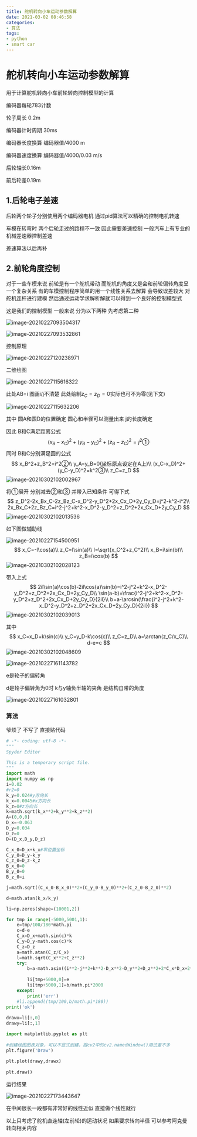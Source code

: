 ```yaml
---
title: 舵机转向小车运动参数解算
date: 2021-03-02 08:46:58
categories:
- 算法
tags:
- python
- smart car
---
```


# 舵机转向小车运动参数解算

用于计算舵机转向小车前轮转向控制模型的计算



<!-- more -->

编码器每轮783计数

轮子周长 0.2m

编码器计时周期 30ms

编码器长度换算 编码器值/4000 m

编码器速度换算 编码器值/4000/0.03 m/s

后轮轴长0.16m

前后轮差0.19m

## 1.后轮电子差速

后轮两个轮子分别使用两个编码器电机 通过pid算法可以精确的控制电机转速

车模在转弯时 两个后轮走过的路程不一致 因此需要差速控制 一般汽车上有专业的机械差速器控制差速

差速算法以后再补

## 2.前轮角度控制

对于一些车模来说 前轮是有一个舵机带动 而舵机的角度又是会和前轮偏转角度呈一个复杂关系 有的车模控制程序简单的用一个线性关系去解算 会导致误差较大 对舵机连杆进行建模 然后通过运动学求解析解就可以得到一个良好的控制模型式

这是我们的控制模型 一般来说 分为以下两种 先考虑第二种

![image-20210227093504317](http://d0.ananas.chaoxing.com/download/1433ad6e027981c77bb54ed7bdb1fcbe?at_=1614414122691&ak_=85d8a546e7ddd3528acc8ddebab75b83&ad_=9334d238783cac7e4a979d829ebedf59&fn=image-20210227093504317)

![image-20210227093532861](http://d0.ananas.chaoxing.com/download/aa8f40b2d18574543c2d6a67bca6f5a1?at_=1614414125600&ak_=9334b951279ac9088d5cf88f23496432&ad_=6167bf354b84673d8051664fcad0688f&fn=image-20210227093532861)

控制原理

![image-20210227120238971](http://d0.ananas.chaoxing.com/download/1449e2a1300b2336757332e98fe24fbf?at_=1614414126578&ak_=9d0b9e0fc04227038bd65cde84b54909&ad_=bd5960d20b3ef3b9408829167399d1be&fn=image-20210227120238971)

二维绘图

![image-20210227115616322](http://d0.ananas.chaoxing.com/download/f8d94c14c5d1242ce8d704667d2618be?at_=1614414127974&ak_=98f98a1f3050e3168826499d7b4cbabb&ad_=72c51866283cdf90226ad55ed68958c4&fn=image-20210227115616322)

此处AB=i 图画i/j不清楚 此处绘制$z_C=z_D=0$实际也可不为零(见下文)

![image-20210227115632206](http://d0.ananas.chaoxing.com/download/ba0b7932deeed101d4cdb84bae046dbc?at_=1614414128463&ak_=f5e2e03379e9a1fd3d3fae80c3b82fa5&ad_=3eddc0b3d2a5e32145c2103372299c58&fn=image-20210227115632206)

其中 圆A和圆D的位置确定 圆心和半径可以测量出来 j的长度确定

因此 B和C满足距离公式
$$
(x_B-x_C)^2+(y_B-y_C)^2+(z_B-z_C)^2=j^2①
$$
同时 B和C分别满足圆的公式
$$
x_B^2+z_B^2=i^2②\\
y_A=y_B=0(坐标原点设定在A上)\\
(x_C-x_D)^2+(y_C-y_D)^2=k^2③\\
z_C=z_D
$$
![image-20210302102002967](http://d0.ananas.chaoxing.com/download/124c10958270797337676919db08829e?at_=1614651662781&ak_=8e66d8ea59999b1a7c47ca0007f5c85c&ad_=69a55403f9f2126cb024db2c1e452dfe&fn=image-20210302102002967)

将①展开 分别减去②和③ 并带入已知条件 可得下式
$$
z_D^2-2x_Bx_C-2z_Bz_C-x_D^2-y_D^2+2x_Cx_D+2y_Cy_D=j^2-k^2-i^2\\
2x_Bx_C+2z_Bz_C=i^2-j^2+k^2-x_D^2-y_D^2+z_D^2+2x_Cx_D+2y_Cy_D
$$
![image-20210302102013536](http://d0.ananas.chaoxing.com/download/e585ddb0f31dc75854d04fd90ded0334?at_=1614651663975&ak_=10f31af1563877056af5ce5bb6ab3e5c&ad_=d7aed3a2b3be8944b5496e1d82269007&fn=image-20210302102013536)

如下图做辅助线

![image-20210227154500951](http://d0.ananas.chaoxing.com/download/d9c1094e0d0131ef381d1eb888536848?at_=1614414129211&ak_=06ef6e12926973b907708e15e606a2f1&ad_=08d3fada8b29c7ddb6bc1a9b83426390&fn=image-20210227154500951)
$$
x_C=-l\cos(a)\\
z_C=l\sin(a)\\
l=\sqrt{x_C^2+z_C^2}\\
x_B=i\sin(b)\\
z_B=i\cos(b)
$$
![image-20210302102028123](http://d0.ananas.chaoxing.com/download/f8e1c0d9fad5b28ca636c79f66a64ba5?at_=1614651664277&ak_=a32f10d2973ca54379a7ec6a59bae87d&ad_=ac8defe120755141a548d6c603c101e1&fn=image-20210302102028123)

带入上式
$$
2il\sin(a)\cos(b)-2il\cos(a)\sin(b)=i^2-j^2+k^2-x_D^2-y_D^2+z_D^2+2x_Cx_D+2y_Cy_D\\
\sin(a-b)=\frac{i^2-j^2+k^2-x_D^2-y_D^2+z_D^2+2x_Cx_D+2y_Cy_D}{2il}\\
b=a-\arcsin(\frac{i^2-j^2+k^2-x_D^2-y_D^2+z_D^2+2x_Cx_D+2y_Cy_D}{2il})
$$
![image-20210302102039013](http://d0.ananas.chaoxing.com/download/b9c1a1b4e529172ed181680e78a249b5?at_=1614651665344&ak_=7a6f5c739f3212e1c7f2540d0cc87190&ad_=9b9de1c9ef7e124486a3ba99b72a076a&fn=image-20210302102039013)

其中
$$
x_C=x_D+k\sin(c)\\
y_C=y_D-k\cos(c)\\
z_C=z_D\\
a=\arctan(z_C/x_C)\\
d-e=c
$$
![image-20210302102048609](http://d0.ananas.chaoxing.com/download/08e972e08398fa70fcd4e2bedebfafb1?at_=1614651665973&ak_=2653b3a3154bf1e1a2a495ed08fe945a&ad_=9106331f14a9e2f343a7e10548091680&fn=image-20210302102048609)

![image-20210227161143782](http://d0.ananas.chaoxing.com/download/4a0d3d52497c9a1503f370e6d86f4340?at_=1614414129870&ak_=dbf733a3e861d814ca9448626414c259&ad_=503bea03ba002c69ecc86d45d21a5659&fn=image-20210227161143782)

e是轮子的偏转角

d是轮子偏转角为0时 k与y轴负半轴的夹角 是结构自带的角度

![image-20210227161032801](http://d0.ananas.chaoxing.com/download/f91badfba7760f03f093a10ce5c71b59?at_=1614414130578&ak_=837d3faaa3219fa0e379504499579db4&ad_=d6eafdb82c29562746e7ea02739bfdf7&fn=image-20210227161032801)

### 算法

爷烦了 不写了 直接贴代码

```python
# -*- coding: utf-8 -*-
"""
Spyder Editor

This is a temporary script file.
"""
import math
import numpy as np
i=0.02
#r2=0
k_y=0.024#y方向长
k_x=0.0045#x方向长
k_z=0#z方向长
k=math.sqrt(k_x**2+k_y**2+k_z**2)
A=(0,0,0)
D_x=-0.063
D_y=0.034
D_z=0
D=(D_x,D_y,D_z) 

C_x_0=D_x+k_x#零位置坐标
C_y_0=D_y-k_y
C_z_0=D_z-k_z
B_x_0=0
B_y_0=0
B_z_0=i

j=math.sqrt((C_x_0-B_x_0)**2+(C_y_0-B_y_0)**2+(C_z_0-B_z_0)**2)

d=math.atan(k_x/k_y)

li=np.zeros(shape=(10001,2))

for tmp in range(-5000,5001,1):
    e=tmp/100/180*math.pi
    c=d-e
    C_x=D_x+math.sin(c)*k
    C_y=D_y-math.cos(c)*k
    C_z=D_z
    a=math.atan(C_z/C_x)
    l=math.sqrt(C_x**2+C_z**2)
    try:
        b=a-math.asin((i**2-j**2+k**2-D_x**2-D_y**2+D_z**2+2*C_x*D_x+2*C_y*D_y)/(2*i*l))
        
        li[tmp+5000,0]=e
        li[tmp+5000,1]=b/math.pi*2000
    except:
        print('err')
    #li.append((tmp/100,b/math.pi*180))
print('ok')
    
drawx=li[:,0]
drawy=li[:,1]

import matplotlib.pyplot as plt
 
#创建绘图图表对象，可以不显式创建，跟cv2中的cv2.namedWindow()用法差不多
plt.figure('Draw')
 
plt.plot(drawy,drawx)
 
plt.draw()

```

运行结果

![image-20210227173443647](http://d0.ananas.chaoxing.com/download/83624e8a7cd3404b2907ce91d774056f?at_=1614418491413&ak_=c284db56fcb8fb4d3a589bb6e670acbf&ad_=2c755e21ddd72429fba39ac56d34f27d&fn=image-20210227173443647)

在中间很长一段都有非常好的线性近似 直接做个线性就行

以上只考虑了舵机直连轴(左前轮)的运动状况 如果要求转向半径 可以参考阿克曼转向相关内容